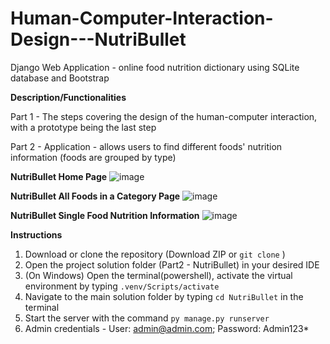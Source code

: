 # Human-Computer-Interaction-Design---NutriBullet

Django Web Application - online food nutrition dictionary using SQLite database and Bootstrap

**__Description/Functionalities__**

Part 1 - The steps covering the design of the human-computer interaction, with a prototype being the last step

Part 2 -  Application - allows users to find different foods' nutrition information (foods are grouped by type)



**NutriBullet Home Page**
![image](https://github.com/user-attachments/assets/ca2a91dd-8a52-4d72-bb07-43ad00c3465a)

**NutriBullet All Foods in a Category Page**
![image](https://github.com/user-attachments/assets/f07f3f33-b77b-46c6-8d8b-b1bb02375ad2)

**NutriBullet Single Food Nutrition Information**
![image](https://github.com/user-attachments/assets/4f2ef2ad-3618-4790-b33d-1911e0c59795)




**__Instructions__**

1. Download or clone the repository (Download ZIP or `git clone` )
2. Open the project solution folder (Part2 - NutriBullet) in your desired IDE
3. (On Windows) Open the terminal(powershell), activate the virtual environment by typing `.venv/Scripts/activate`
4. Navigate to the main solution folder by typing `cd NutriBullet` in the terminal
5. Start the server with the command `py manage.py runserver` 
6. Admin credentials - User: admin@admin.com; Password: Admin123*





